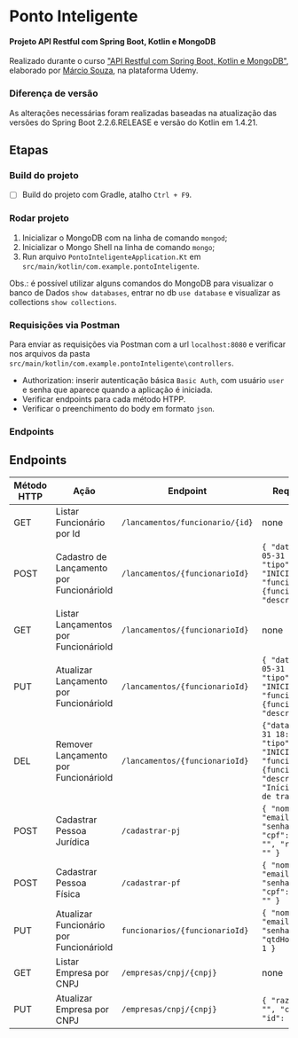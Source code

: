 # Ponto Inteligente
#### Projeto API Restful com Spring Boot, Kotlin e MongoDB
Realizado durante o curso ["API Restful com Spring Boot, Kotlin e MongoDB"](https://www.udemy.com/course/api-restful-kotlin-spring-boot-mongodb/), elaborado por [Márcio Souza](https://github.com/m4rciosouza), na plataforma Udemy.

### Diferença de versão
As alterações necessárias foram realizadas baseadas na atualização das versões do Spring Boot 2.2.6.RELEASE e versão do Kotlin em 1.4.21.

## Etapas
### Build do projeto
- [ ] Build do projeto com Gradle, atalho `Ctrl + F9`.

### Rodar projeto
1. Inicializar o MongoDB com na linha de comando `mongod`;
2. Inicializar o Mongo Shell na linha de comando `mongo`;
3. Run arquivo `PontoInteligenteApplication.Kt` em `src/main/kotlin/com.example.pontoInteligente`.

Obs.: é possível utilizar alguns comandos do MongoDB para visualizar o banco de Dados `show databases`, entrar no db `use database` e visualizar as collections `show collections`.

### Requisições via Postman
Para enviar as requisições via Postman com a url `localhost:8080` e verificar nos arquivos da pasta `src/main/kotlin/com.example.pontoInteligente\controllers`.
* Authorization: inserir autenticação básica `Basic Auth`, com usuário `user` e senha que aparece quando a aplicação é iniciada.
* Verificar endpoints para cada método HTPP.
* Verificar o preenchimento do body em formato `json`.

### Endpoints
## Endpoints

| Método HTTP | Ação  | Endpoint  | Request Body |
|---|---|---|---|
| GET | Listar Funcionário por Id | `/lancamentos/funcionario/{id}`  | none |
| POST | Cadastro de Lançamento por FuncionárioId | `/lancamentos/{funcionarioId}` | `{ "data": "2021-05-31 18:37:00", "tipo": "INICIO_TRABALHO", "funcionarioId": "{funcionarioId}", "descricao": "" }` |
| GET | Listar Lançamentos por FuncionárioId | `/lancamentos/{funcionarioId}` |  none |
| PUT | Atualizar Lançamento por FuncionárioId  | `/lancamentos/{funcionarioId}` | `{ "data": "2021-05-31 18:37:00", "tipo": "INICIO_TRABALHO", "funcionarioId": "{funcionarioId}", "descricao": "" }` |
| DEL | Remover Lançamento por FuncionárioId | `/lancamentos/{funcionarioId}` | `{"data": "2021-05-31 18:37:00", "tipo": "INICIO_TRABALHO", "funcionarioId": "{funcionarioId}", "descricao": "Início de jornada de trabalho"}` |
| POST | Cadastrar Pessoa Jurídica | `/cadastrar-pj` | `{ "nome": "Admin", "email": "", "senha": "", "cpf": "", "cnpj": "", "razaoSocial": "" }` |
| POST | Cadastrar Pessoa Física | `/cadastrar-pf` | `{ "nome": "", "email": "", "senha": "", "cpf": "", "cnpj": "" }` |
| PUT | Atualizar Funcionário por FuncionárioId | `funcionarios/{funcionarioId}` | `{ "nome": "Admin", "email": "", "senha": "", "qtdHorasAlmoco": 1 }` |
| GET | Listar Empresa por CNPJ | `/empresas/cnpj/{cnpj}` | none |
| PUT | Atualizar Empresa por CNPJ | `/empresas/cnpj/{cnpj}` | `{ "razaoSocial": "", "cnpj": "", "id": "id" }` |